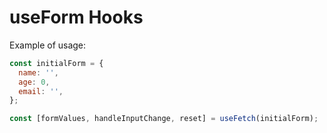 # useForm Hooks

Example of usage:

```js
const initialForm = {
  name: '',
  age: 0,
  email: '',
};

const [formValues, handleInputChange, reset] = useFetch(initialForm);
```

